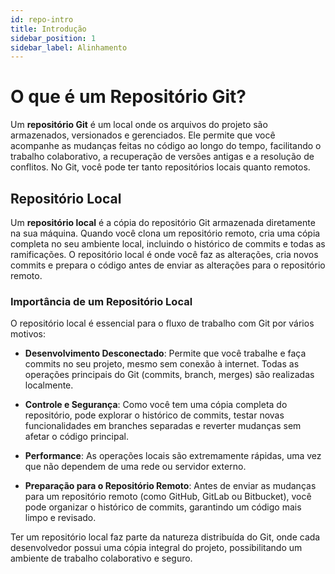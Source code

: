 ```yaml
---
id: repo-intro
title: Introdução
sidebar_position: 1
sidebar_label: Alinhamento
---
```



# O que é um Repositório Git?

Um **repositório Git** é um local onde os arquivos do projeto são armazenados, versionados e gerenciados. Ele permite que você acompanhe as mudanças feitas no código ao longo do tempo, facilitando o trabalho colaborativo, a recuperação de versões antigas e a resolução de conflitos. No Git, você pode ter tanto repositórios locais quanto remotos.

## Repositório Local

Um **repositório local** é a cópia do repositório Git armazenada diretamente na sua máquina. Quando você clona um repositório remoto, cria uma cópia completa no seu ambiente local, incluindo o histórico de commits e todas as ramificações. O repositório local é onde você faz as alterações, cria novos commits e prepara o código antes de enviar as alterações para o repositório remoto.

### Importância de um Repositório Local

O repositório local é essencial para o fluxo de trabalho com Git por vários motivos:

- **Desenvolvimento Desconectado**: Permite que você trabalhe e faça commits no seu projeto, mesmo sem conexão à internet. Todas as operações principais do Git (commits, branch, merges) são realizadas localmente.
  
- **Controle e Segurança**: Como você tem uma cópia completa do repositório, pode explorar o histórico de commits, testar novas funcionalidades em branches separadas e reverter mudanças sem afetar o código principal.

- **Performance**: As operações locais são extremamente rápidas, uma vez que não dependem de uma rede ou servidor externo. 

- **Preparação para o Repositório Remoto**: Antes de enviar as mudanças para um repositório remoto (como GitHub, GitLab ou Bitbucket), você pode organizar o histórico de commits, garantindo um código mais limpo e revisado.

Ter um repositório local faz parte da natureza distribuída do Git, onde cada desenvolvedor possui uma cópia integral do projeto, possibilitando um ambiente de trabalho colaborativo e seguro.

